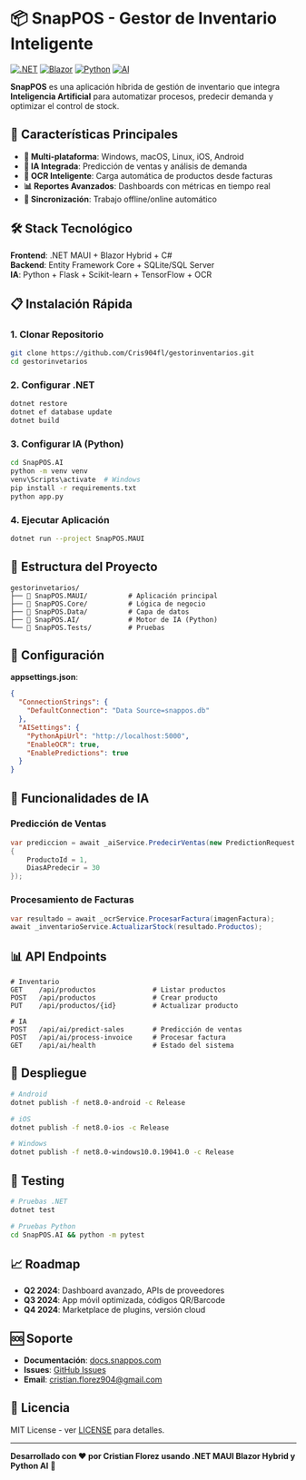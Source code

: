 # 📦 SnapPOS - Gestor de Inventario Inteligente

[![.NET](https://img.shields.io/badge/.NET-8.0-512BD4?style=flat&logo=dotnet)](https://dotnet.microsoft.com/)
[![Blazor](https://img.shields.io/badge/Blazor-Hybrid-512BD4?style=flat&logo=blazor)](https://blazor.net/)
[![Python](https://img.shields.io/badge/Python-3.8+-3776AB?style=flat&logo=python)](https://python.org/)
[![AI](https://img.shields.io/badge/AI-Machine%20Learning-FF6F00?style=flat&logo=tensorflow)](https://tensorflow.org/)

**SnapPOS** es una aplicación híbrida de gestión de inventario que integra **Inteligencia Artificial** para automatizar procesos, predecir demanda y optimizar el control de stock.

## 🚀 Características Principales

- **📱 Multi-plataforma**: Windows, macOS, Linux, iOS, Android
- **🤖 IA Integrada**: Predicción de ventas y análisis de demanda
- **🧾 OCR Inteligente**: Carga automática de productos desde facturas
- **📊 Reportes Avanzados**: Dashboards con métricas en tiempo real
- **🔄 Sincronización**: Trabajo offline/online automático

## 🛠️ Stack Tecnológico

**Frontend**: .NET MAUI + Blazor Hybrid + C#  
**Backend**: Entity Framework Core + SQLite/SQL Server  
**IA**: Python + Flask + Scikit-learn + TensorFlow + OCR

## 📋 Instalación Rápida

### 1. Clonar Repositorio
```bash
git clone https://github.com/Cris904fl/gestorinventarios.git
cd gestorinvetarios
```

### 2. Configurar .NET
```bash
dotnet restore
dotnet ef database update
dotnet build
```

### 3. Configurar IA (Python)
```bash
cd SnapPOS.AI
python -m venv venv
venv\Scripts\activate  # Windows
pip install -r requirements.txt
python app.py
```

### 4. Ejecutar Aplicación
```bash
dotnet run --project SnapPOS.MAUI
```

## 📁 Estructura del Proyecto

```
gestorinvetarios/
├── 📂 SnapPOS.MAUI/          # Aplicación principal
├── 📂 SnapPOS.Core/          # Lógica de negocio
├── 📂 SnapPOS.Data/          # Capa de datos
├── 📂 SnapPOS.AI/            # Motor de IA (Python)
└── 📂 SnapPOS.Tests/         # Pruebas
```

## 🔧 Configuración

**appsettings.json**:
```json
{
  "ConnectionStrings": {
    "DefaultConnection": "Data Source=snappos.db"
  },
  "AISettings": {
    "PythonApiUrl": "http://localhost:5000",
    "EnableOCR": true,
    "EnablePredictions": true
  }
}
```

## 🤖 Funcionalidades de IA

### Predicción de Ventas
```csharp
var prediccion = await _aiService.PredecirVentas(new PredictionRequest
{
    ProductoId = 1,
    DiasAPredecir = 30
});
```

### Procesamiento de Facturas
```csharp
var resultado = await _ocrService.ProcesarFactura(imagenFactura);
await _inventarioService.ActualizarStock(resultado.Productos);
```

## 📊 API Endpoints

```http
# Inventario
GET    /api/productos              # Listar productos
POST   /api/productos              # Crear producto
PUT    /api/productos/{id}         # Actualizar producto

# IA
POST   /api/ai/predict-sales       # Predicción de ventas
POST   /api/ai/process-invoice     # Procesar factura
GET    /api/ai/health              # Estado del sistema
```

## 📱 Despliegue

```bash
# Android
dotnet publish -f net8.0-android -c Release

# iOS
dotnet publish -f net8.0-ios -c Release

# Windows
dotnet publish -f net8.0-windows10.0.19041.0 -c Release
```

## 🧪 Testing

```bash
# Pruebas .NET
dotnet test

# Pruebas Python
cd SnapPOS.AI && python -m pytest
```

## 📈 Roadmap

- **Q2 2024**: Dashboard avanzado, APIs de proveedores
- **Q3 2024**: App móvil optimizada, códigos QR/Barcode
- **Q4 2024**: Marketplace de plugins, versión cloud

## 🆘 Soporte

- **Documentación**: [docs.snappos.com](https://docs.snappos.com)
- **Issues**: [GitHub Issues](https://github.com/Cris904fl/gestorinvetarios/issues)
- **Email**: cristian.florez904@gmail.com

## 📜 Licencia

MIT License - ver [LICENSE](LICENSE) para detalles.

---

**Desarrollado con ❤️ por Cristian Florez usando .NET MAUI Blazor Hybrid y Python AI** 🚀
